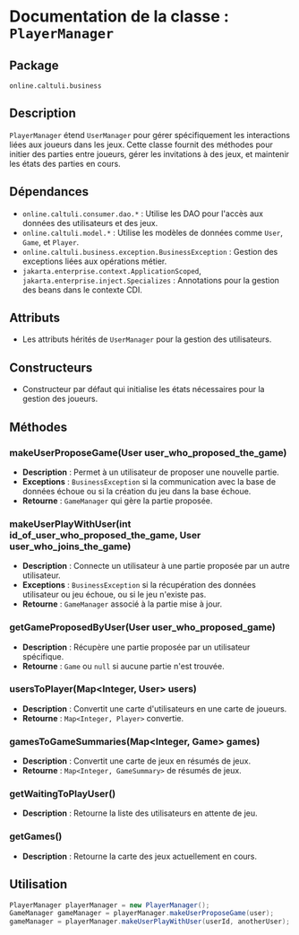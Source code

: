 # Documentation de la classe : `PlayerManager`

## Package
`online.caltuli.business`

## Description
`PlayerManager` étend `UserManager` pour gérer spécifiquement les interactions liées aux joueurs dans les jeux. Cette classe fournit des méthodes pour initier des parties entre joueurs, gérer les invitations à des jeux, et maintenir les états des parties en cours.

## Dépendances
- `online.caltuli.consumer.dao.*` : Utilise les DAO pour l'accès aux données des utilisateurs et des jeux.
- `online.caltuli.model.*` : Utilise les modèles de données comme `User`, `Game`, et `Player`.
- `online.caltuli.business.exception.BusinessException` : Gestion des exceptions liées aux opérations métier.
- `jakarta.enterprise.context.ApplicationScoped`, `jakarta.enterprise.inject.Specializes` : Annotations pour la gestion des beans dans le contexte CDI.

## Attributs
- Les attributs hérités de `UserManager` pour la gestion des utilisateurs.

## Constructeurs
- Constructeur par défaut qui initialise les états nécessaires pour la gestion des joueurs.

## Méthodes
### makeUserProposeGame(User user_who_proposed_the_game)
- **Description** : Permet à un utilisateur de proposer une nouvelle partie.
- **Exceptions** : `BusinessException` si la communication avec la base de données échoue ou si la création du jeu dans la base échoue.
- **Retourne** : `GameManager` qui gère la partie proposée.

### makeUserPlayWithUser(int id_of_user_who_proposed_the_game, User user_who_joins_the_game)
- **Description** : Connecte un utilisateur à une partie proposée par un autre utilisateur.
- **Exceptions** : `BusinessException` si la récupération des données utilisateur ou jeu échoue, ou si le jeu n'existe pas.
- **Retourne** : `GameManager` associé à la partie mise à jour.

### getGameProposedByUser(User user_who_proposed_game)
- **Description** : Récupère une partie proposée par un utilisateur spécifique.
- **Retourne** : `Game` ou `null` si aucune partie n'est trouvée.

### usersToPlayer(Map<Integer, User> users)
- **Description** : Convertit une carte d'utilisateurs en une carte de joueurs.
- **Retourne** : `Map<Integer, Player>` convertie.

### gamesToGameSummaries(Map<Integer, Game> games)
- **Description** : Convertit une carte de jeux en résumés de jeux.
- **Retourne** : `Map<Integer, GameSummary>` de résumés de jeux.

### getWaitingToPlayUser()
- **Description** : Retourne la liste des utilisateurs en attente de jeu.

### getGames()
- **Description** : Retourne la carte des jeux actuellement en cours.

## Utilisation
```java
PlayerManager playerManager = new PlayerManager();
GameManager gameManager = playerManager.makeUserProposeGame(user);
gameManager = playerManager.makeUserPlayWithUser(userId, anotherUser);
